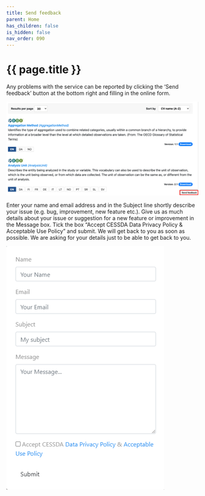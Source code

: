 ```yaml
---
title: Send feedback
parent: Home
has_children: false
is_hidden: false
nav_order: 090
---
```


# {{ page.title }}

Any problems with the service can be reported by clicking the ‘Send feedback’
button at the bottom right and filling in the online form.

![Send feedback tab](images/send-feedback-tab.png "Send feedback tab")

Enter your name and email address and in the Subject line shortly describe your issue
(e.g. bug, improvement, new feature etc.).
Give us as much details about your issue or suggestion for a new feature or improvement in the Message box.
Tick the box “Accept CESSDA Data Privacy Policy & Acceptable Use Policy” and submit.
We will get back to you as soon as possible.
We are asking for your details just to be able to get back to you.

![Send feedback form](images/send-feedback-form.png "Send feedback form")
